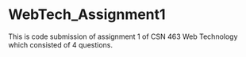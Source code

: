 # WebTech_Assignment1
This is code submission of assignment 1 of CSN 463 Web Technology which consisted of 4 questions.
